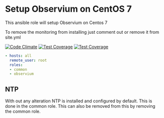 # Setup Observium on CentOS 7

This ansible role will setup Observium on Centos 7

To remove the monitoring from installing just comment out or remove it from site.yml

[![Code Climate](https://codeclimate.com/github/Findarato/ansible-CentOS7-Observium/badges/gpa.svg)](https://codeclimate.com/github/Findarato/ansible-CentOS7-Observium) [![Test Coverage](https://codeclimate.com/github/Findarato/ansible-CentOS7-Observium/badges/coverage.svg)](https://codeclimate.com/github/Findarato/ansible-CentOS7-Observium/coverage) [![Test Coverage](https://codeclimate.com/github/Findarato/ansible-CentOS7-Observium/badges/coverage.svg)](https://codeclimate.com/github/Findarato/ansible-CentOS7-Observium/coverage)

```yaml
- hosts: all
  remote_user: root
  roles:
  - common
  - observium
```

## NTP

With out any alteration NTP is installed and configured by default. This is done in the common role. This can also be removed from this by removing the common role.

